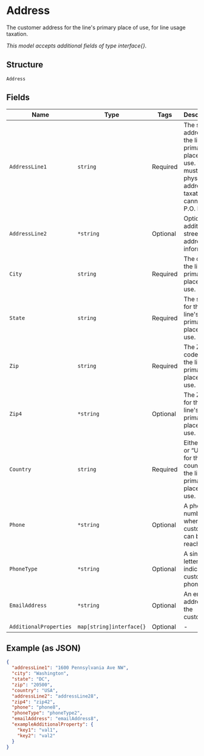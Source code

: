 
# Address

The customer address for the line's primary place of use, for line usage taxation.

*This model accepts additional fields of type interface{}.*

## Structure

`Address`

## Fields

| Name | Type | Tags | Description |
|  --- | --- | --- | --- |
| `AddressLine1` | `string` | Required | The street address for the line's primary place of use. This must be a physical address for taxation; it cannot be a P.O. box. |
| `AddressLine2` | `*string` | Optional | Optional additional street address information. |
| `City` | `string` | Required | The city for the line's primary place of use. |
| `State` | `string` | Required | The state for the line's primary place of use. |
| `Zip` | `string` | Required | The ZIP code for the line's primary place of use. |
| `Zip4` | `*string` | Optional | The ZIP+4 for the line's primary place of use. |
| `Country` | `string` | Required | Either “US” or “USA” for the country of the line's primary place of use. |
| `Phone` | `*string` | Optional | A phone number where the customer can be reached. |
| `PhoneType` | `*string` | Optional | A single letter to indicate the customer phone type. |
| `EmailAddress` | `*string` | Optional | An email address for the customer. |
| `AdditionalProperties` | `map[string]interface{}` | Optional | - |

## Example (as JSON)

```json
{
  "addressLine1": "1600 Pennsylvania Ave NW",
  "city": "Washington",
  "state": "DC",
  "zip": "20500",
  "country": "USA",
  "addressLine2": "addressLine28",
  "zip4": "zip42",
  "phone": "phone8",
  "phoneType": "phoneType2",
  "emailAddress": "emailAddress8",
  "exampleAdditionalProperty": {
    "key1": "val1",
    "key2": "val2"
  }
}
```


